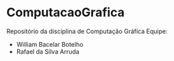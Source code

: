 # ComputacaoGrafica
Repositório da disciplina de Computação Gráfica
Equipe: 
- William Bacelar Botelho
- Rafael da Silva Arruda 
